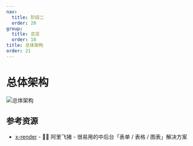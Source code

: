 ```yaml
---
nav:
  title: 阶段二
  order: 20
group:
  title: 总览
  order: 10
title: 总体架构
order: 21
---
```


# 总体架构

![总体架构](https://wsk-mweb.oss-cn-hangzhou.aliyuncs.com/ipic/2021-06-03-003056.jpg)

## 参考资源

- [x-render](https://github.com/alibaba/x-render) - 🚴‍♀️ 阿里飞猪 - 很易用的中后台「表单 / 表格 / 图表」解决方案